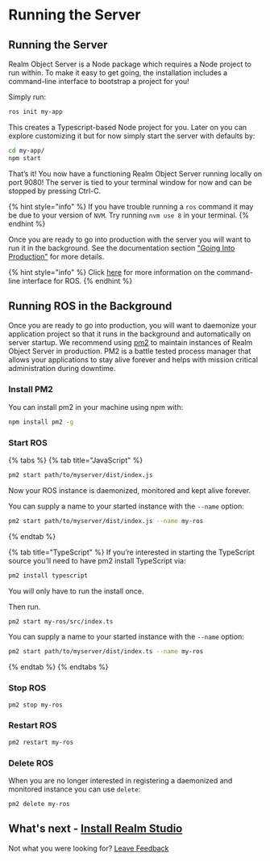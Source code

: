# Running the Server

## Running the Server

Realm Object Server is a Node package which requires a Node project to run within. To make it easy to get going, the installation includes a command-line interface to bootstrap a project for you!

Simply run:

```bash
ros init my-app
```

This creates a Typescript-based Node project for you. Later on you can explore customizing it but for now simply start the server with defaults by:

```bash
cd my-app/
npm start
```

That’s it! You now have a functioning Realm Object Server running locally on port 9080! The server is tied to your terminal window for now and can be stopped by pressing Ctrl-C.

{% hint style="info" %}
If you have trouble running a `ros` command it may be due to your version of `NVM`.  Try running `nvm use 8` in your terminal.
{% endhint %}

Once you are ready to go into production with the server you will want to run it in the background. See the documentation section ["Going Into Production"](manage/run-ros-in-the-background.md) for more details.

{% hint style="info" %}
Click [here](manage/command-line-interface-for-ros.md) for more information on the command-line interface for ROS.
{% endhint %}

## Running ROS in the Background

Once you are ready to go into production, you will want to daemonize your application project so that it runs in the background and automatically on server startup. We recommend using [pm2](https://github.com/Unitech/pm2) to maintain instances of Realm Object Server in production. PM2 is a battle tested process manager that allows your applications to stay alive forever and helps with mission critical administration during downtime.

### Install PM2

You can install pm2 in your machine using npm with:

```bash
npm install pm2 -g
```



### Start ROS 

{% tabs %}
{% tab title="JavaScript" %}
```bash
pm2 start path/to/myserver/dist/index.js
```

Now your ROS instance is daemonized, monitored and kept alive forever.

You can supply a name to your started instance with the `--name` option:

```bash
pm2 start path/to/myserver/dist/index.js --name my-ros
```
{% endtab %}

{% tab title="TypeScript" %}
If you’re interested in starting the TypeScript source you’ll need to have pm2 install TypeScript via:

```bash
pm2 install typescript
```

You will only have to run the install once.

Then run.

```bash
pm2 start my-ros/src/index.ts
```

You can supply a name to your started instance with the `--name` option:

```bash
pm2 start path/to/myserver/dist/index.ts --name my-ros
```
{% endtab %}
{% endtabs %}

### Stop ROS 

```bash
pm2 stop my-ros
```

### Restart ROS 

```bash
pm2 restart my-ros
```

### Delete ROS

When you are no longer interested in registering a daemonized and monitored instance you can use `delete`:

```text
pm2 delete my-ros
```

## What's next - [Install Realm Studio](../realm-studio/#installation)

Not what you were looking for? [Leave Feedback](https://realm3.typeform.com/to/A4guM3) 


